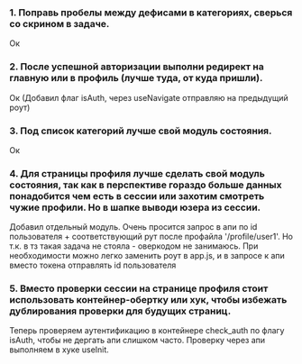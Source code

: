 ### 1. Поправь пробелы между дефисами в категориях, сверься со скрином в задаче.
Ок
### 2. После успешной авторизации выполни редирект на главную или в профиль (лучше туда, от куда пришли).
Ок (Добавил флаг isAuth, через useNavigate отправляю на предыдущий роут)
### 3. Под список категорий лучше свой модуль состояния.
Ок
### 4. Для страницы профиля лучше сделать свой модуль состояния, так как в перспективе гораздо больше данных понадобится чем есть в сессии или захотим смотреть чужие профили. Но в шапке выводи юзера из сессии.
Добавил отдельный модуль. Очень просится запрос в апи по id пользователя +
соответствующий рут после профайла '/profile/user1'. Но т.к. в тз такая задача не стояла - оверкодом
не занимаюсь. При необходимости можно легко заменить роут в app.js, и в запросе к апи вместо токена
отправлять id пользователя
### 5. Вместо проверки сессии на странице профиля стоит использовать контейнер-обертку или хук, чтобы избежать дублирования проверки для будущих страниц.
Теперь проверяем аутентификацию в контейнере check_auth по флагу isAuth, чтобы не дергать апи слишком часто. Проверку через апи выполняем в хуке useInit.